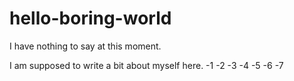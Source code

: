 # hello-boring-world
I have nothing to say at this moment.

I am supposed to write a bit about myself here.
-1
-2
-3
-4
-5
-6
-7
